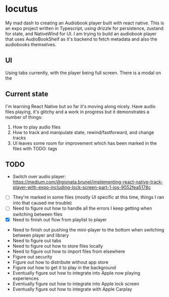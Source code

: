 # locutus

My mad dash to creating an Audiobook player built with react native. This is an expo project written in Typescript, using drizzle for persistence, zustand for state, and NativeWind for UI. I am trying to build an audiobook player that uses AudioBookShelf as it's backend to fetch metadata and also the audiobooks themselves.

## UI

Using tabs currently, with the player being full screen. There is a modal on the

## Current state

I'm learning React Native but so far it's moving along nicely. Have audio files playing, it's glitchy and a work in progress but it demonstrates a number of things:

1) How to play audio files
2) How to track and manipulate state, rewind/fastforward, and change tracks
3) UI leaves some room for improvement which has been marked in the files with TODO: tags

## TODO

* Switch over audio player: <https://medium.com/@gionata.brunel/implementing-react-native-track-player-with-expo-including-lock-screen-part-1-ios-9552fea5178c>
* [ ] They're marked in some files (mostly UI specific at this time, things I ran into that caused me trouble)
* [ ] Need to figure out how to handle all the errors I keep getting when switching between files
* [X] Need to finish out flow from playlist to player
* Need to finish out pushing the mini-player to the bottom when switching between player and library
* Need to figure out tabs
* Need to figure out how to store files locally
* Need to figure out how to import files from elsewhere
* Figure out security
* Figure out how to distribute without app store
* Figure out how to get it to play in the background
* Eventually figure out how to integrate into Apple now playing experiences
* Eventually figure out how to integrate into Apple lock screen
* Eventually figure out how to integrate with Apple Carplay
